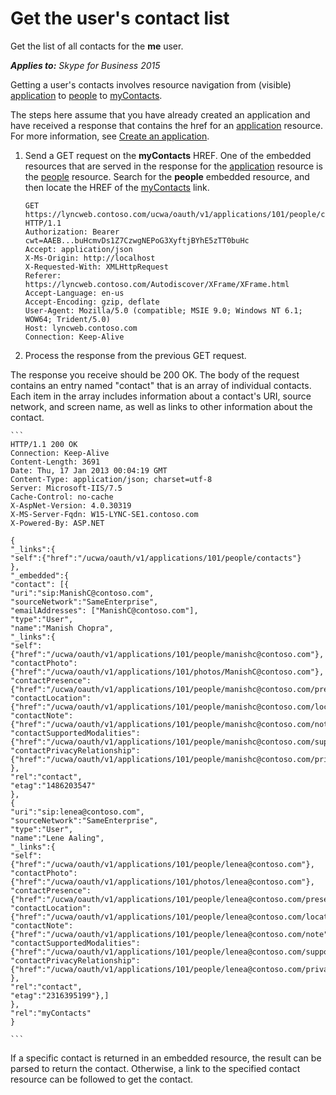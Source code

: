 
# Get the user's contact list
Get the list of all contacts for the **me** user.


 _**Applies to:** Skype for Business 2015_

Getting a user's contacts involves resource navigation from (visible) [application](application_ref.md) to [people](people_ref.md) to [myContacts](myContacts_ref.md). 

The steps here assume that you have already created an application and have received a response that contains the href for an [application](application_ref.md) resource. For more information, see [Create an application](CreateAnApplication.md).

1. Send a GET request on the **myContacts** HREF. One of the embedded resources that are served in the response for the [application](application_ref.md) resource is the [people](people_ref.md) resource. Search for the **people** embedded resource, and then locate the HREF of the [myContacts](myContacts_ref.md) link.
 
    ```
    GET https://lyncweb.contoso.com/ucwa/oauth/v1/applications/101/people/contacts HTTP/1.1
    Authorization: Bearer cwt=AAEB...buHcmvDs1Z7CzwgNEPoG3XyftjBYhE5zTT0buHc
    Accept: application/json
    X-Ms-Origin: http://localhost
    X-Requested-With: XMLHttpRequest
    Referer: https://lyncweb.contoso.com/Autodiscover/XFrame/XFrame.html
    Accept-Language: en-us
    Accept-Encoding: gzip, deflate
    User-Agent: Mozilla/5.0 (compatible; MSIE 9.0; Windows NT 6.1; WOW64; Trident/5.0)
    Host: lyncweb.contoso.com
    Connection: Keep-Alive

    ```

2. Process the response from the previous GET request.
 
 The response you receive should be 200 OK. The body of the request contains an entry named "contact" that is an array of individual contacts. Each item in the array includes information about a contact's URI, source network, and screen name, as well as links to other information about the contact.
 
    ```
    HTTP/1.1 200 OK
    Connection: Keep-Alive
    Content-Length: 3691
    Date: Thu, 17 Jan 2013 00:04:19 GMT
    Content-Type: application/json; charset=utf-8
    Server: Microsoft-IIS/7.5
    Cache-Control: no-cache
    X-AspNet-Version: 4.0.30319
    X-MS-Server-Fqdn: W15-LYNC-SE1.contoso.com
    X-Powered-By: ASP.NET

    {
    "_links":{
    "self":{"href":"/ucwa/oauth/v1/applications/101/people/contacts"}
    },
    "_embedded":{
    "contact": [{
    "uri":"sip:ManishC@contoso.com",
    "sourceNetwork":"SameEnterprise",
    "emailAddresses": ["ManishC@contoso.com"],
    "type":"User",
    "name":"Manish Chopra",
    "_links":{
    "self":{"href":"/ucwa/oauth/v1/applications/101/people/manishc@contoso.com"},
    "contactPhoto":{"href":"/ucwa/oauth/v1/applications/101/photos/ManishC@contoso.com"},
    "contactPresence":{"href":"/ucwa/oauth/v1/applications/101/people/manishc@contoso.com/presence"},
    "contactLocation":{"href":"/ucwa/oauth/v1/applications/101/people/manishc@contoso.com/location"},
    "contactNote":{"href":"/ucwa/oauth/v1/applications/101/people/manishc@contoso.com/note"},
    "contactSupportedModalities":{"href":"/ucwa/oauth/v1/applications/101/people/manishc@contoso.com/supportedMedia"},
    "contactPrivacyRelationship":{"href":"/ucwa/oauth/v1/applications/101/people/manishc@contoso.com/privacyRelationship"}
    },
    "rel":"contact",
    "etag":"1486203547"
    },
    {
    "uri":"sip:lenea@contoso.com",
    "sourceNetwork":"SameEnterprise",
    "type":"User",
    "name":"Lene Aaling",
    "_links":{
    "self":{"href":"/ucwa/oauth/v1/applications/101/people/lenea@contoso.com"},
    "contactPhoto":{"href":"/ucwa/oauth/v1/applications/101/photos/lenea@contoso.com"},
    "contactPresence":{"href":"/ucwa/oauth/v1/applications/101/people/lenea@contoso.com/presence"},
    "contactLocation":{"href":"/ucwa/oauth/v1/applications/101/people/lenea@contoso.com/location"},
    "contactNote":{"href":"/ucwa/oauth/v1/applications/101/people/lenea@contoso.com/note"},
    "contactSupportedModalities":{"href":"/ucwa/oauth/v1/applications/101/people/lenea@contoso.com/supportedMedia"},
    "contactPrivacyRelationship":{"href":"/ucwa/oauth/v1/applications/101/people/lenea@contoso.com/privacyRelationship"}
    },
    "rel":"contact",
    "etag":"2316395199"},]
    },
    "rel":"myContacts"
    }

    ```


 If a specific contact is returned in an embedded resource, the result can be parsed to return the contact. Otherwise, a link to the specified contact resource can be followed to get the contact.
 
